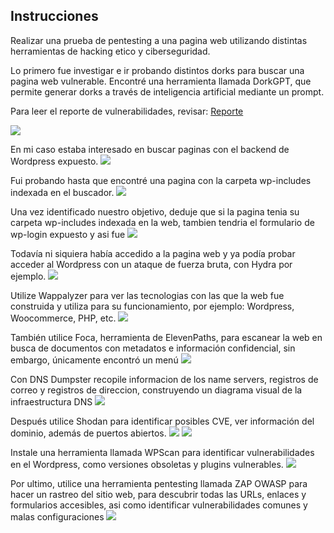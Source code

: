## Instrucciones
Realizar una prueba de pentesting a una pagina web utilizando distintas herramientas de hacking etico y ciberseguridad.

Lo primero fue investigar e ir probando distintos dorks para buscar una pagina web vulnerable. Encontré una herramienta llamada DorkGPT, que permite generar dorks a través de inteligencia artificial mediante un prompt. 

Para leer el reporte de vulnerabilidades, revisar: [Reporte](2_Reporte.md)

![](3_prompt_dorkgpt.png)

En mi caso estaba interesado en buscar paginas con el backend de Wordpress expuesto. 
![](4_buscar_victima.png)

Fui probando hasta que encontré una pagina con la carpeta wp-includes indexada en el buscador.
![](5_wp-includes_expuesto.png)

Una vez identificado nuestro objetivo, deduje que si la pagina tenia su carpeta wp-includes indexada en la web, tambien tendria el formulario de wp-login expuesto y asi fue
![](6_wp-login_expuesto.png)

Todavía ni siquiera había accedido a la pagina web y ya podía probar acceder al Wordpress con un ataque de fuerza bruta, con Hydra por ejemplo.
![](7_landing_page.png)

Utilize Wappalyzer para ver las tecnologias con las que la web fue construida y utiliza para su funcionamiento, por ejemplo: Wordpress, Woocommerce, PHP, etc.
![](8_wappalyzer.png)

También utilice Foca, herramienta de ElevenPaths, para escanear la web en busca de documentos con metadatos e información confidencial, sin embargo, únicamente encontró un menú
![](9.0_foca.png)

Con DNS Dumpster recopile informacion de los name servers, registros de correo y registros de direccion, construyendo un diagrama visual de la infraestructura DNS
![](9.1dns_dumpster.png)

Después utilice Shodan para identificar posibles CVE, ver información del dominio, además de puertos abiertos.
![](9.2_shodan1.png)
![](9.3_shodan2.png)

Instale una herramienta llamada WPScan para identificar vulnerabilidades en el Wordpress, como versiones obsoletas y plugins vulnerables. 
![](9.4_vulnerabilidades_wpscan.png)

Por ultimo, utilice una herramienta pentesting llamada ZAP OWASP para hacer un rastreo del sitio web, para descubrir todas las URLs, enlaces y formularios accesibles, asi como identificar vulnerabilidades comunes y malas configuraciones
![](9.5_zap_spider.png)
